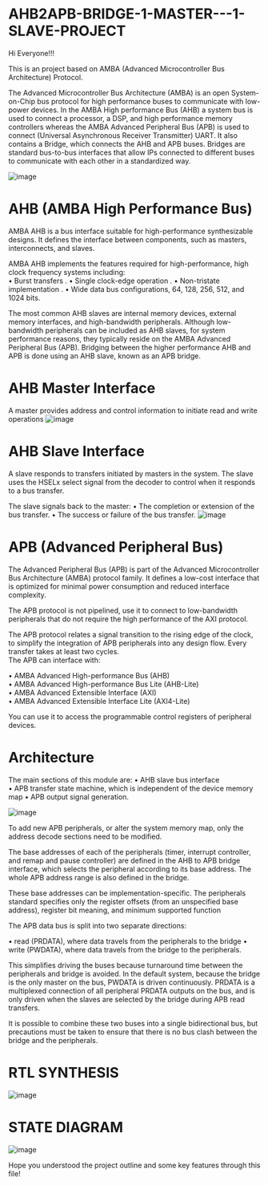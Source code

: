 # AHB2APB-BRIDGE-1-MASTER---1-SLAVE-PROJECT

Hi Everyone!!!

This is an project based on AMBA (Advanced Microcontroller Bus Architecture) Protocol.

The Advanced Microcontroller Bus Architecture (AMBA) is an open System-on-Chip bus protocol for high performance buses to communicate with low-power devices. In the AMBA High performance Bus (AHB) a system bus is used to connect a processor, a DSP, and high performance memory controllers whereas the AMBA Advanced Peripheral Bus (APB) is used to connect (Universal Asynchronous Receiver Transmitter) UART. It also contains a Bridge, which connects the AHB and APB buses. Bridges are standard bus-to-bus interfaces that allow IPs connected to different buses to communicate with each other in a standardized way. 

![image](https://github.com/user-attachments/assets/310b449f-597e-46b3-83ac-f7be29366b5d)
      
# AHB (AMBA High Performance Bus) 
 
AMBA AHB is a bus interface suitable for high-performance synthesizable designs. It defines the 
interface between components, such as masters, interconnects, and slaves.  
 
AMBA AHB implements the features required for high-performance, high clock frequency systems 
including:  
  • Burst transfers 
. • Single clock-edge operation 
. • Non-tristate implementation 
. • Wide data bus configurations, 64, 128, 256, 512, and 1024 bits. 
 
 The most common AHB slaves are internal memory devices, external memory interfaces, and 
high-bandwidth peripherals. Although low-bandwidth peripherals can be included as AHB slaves, 
for system performance reasons, they typically reside on the AMBA Advanced Peripheral Bus 
(APB). Bridging between the higher performance AHB and APB is done using an AHB slave, 
known as an APB bridge.


# AHB Master Interface 
 
A master provides address and control information to initiate read and write operations
![image](https://github.com/user-attachments/assets/818fa2e5-bded-46a5-a9c0-d1c199480769)


# AHB Slave Interface 
 
A slave responds to transfers initiated by masters in the system. The slave uses the HSELx select 
signal from the decoder to control when it responds to a bus transfer. 
 
 The slave signals back to the master: 
 • The completion or extension of the bus transfer. 
 • The success or failure of the bus transfer. 
![image](https://github.com/user-attachments/assets/c91c9d83-bd69-485b-8d49-52255936db39)


# APB (Advanced Peripheral Bus) 
 
The Advanced Peripheral Bus (APB) is part of the Advanced Microcontroller Bus Architecture 
(AMBA) protocol family. It defines a low-cost interface that is optimized for minimal power 
consumption and reduced interface complexity.  
 
The APB protocol is not pipelined, use it to connect to low-bandwidth peripherals that do not 
require the high performance of the AXI protocol.  
 
The APB protocol relates a signal transition to the rising edge of the clock, to simplify the 
integration of APB peripherals into any design flow. Every transfer takes at least two cycles.  
The APB can interface with: 
 
• AMBA Advanced High-performance Bus (AHB)  
• AMBA Advanced High-performance Bus Lite (AHB-Lite)  
• AMBA Advanced Extensible Interface (AXI)  
• AMBA Advanced Extensible Interface Lite (AXI4-Lite)  
 
You can use it to access the programmable control registers of peripheral devices. 


# Architecture 
 
The main sections of this module are: 
 • AHB slave bus interface  
 • APB transfer state machine, which is independent of the device memory map 
 • APB output signal generation. 

![image](https://github.com/user-attachments/assets/a194ad2a-5c50-4fa9-a79e-009f4fb49a1d)


To add new APB peripherals, or alter the system memory map, only the address decode sections 
need to be modified.  
 
The base addresses of each of the peripherals (timer, interrupt controller, and remap and pause 
controller) are defined in the AHB to APB bridge interface, which selects the peripheral according 
to its base address. The whole APB address range is also defined in the bridge.  
 
These base addresses can be implementation-specific. The peripherals standard specifies only the 
register offsets (from an unspecified base address), register bit meaning, and minimum supported 
function  
 
The APB data bus is split into two separate directions:  
 
• read (PRDATA), where data travels from the peripherals to the bridge 
• write (PWDATA), where data travels from the bridge to the peripherals.  
 
This simplifies driving the buses because turnaround time between the peripherals and bridge is 
avoided. In the default system, because the bridge is the only master on the bus, PWDATA is driven 
continuously. PRDATA is a multiplexed connection of all peripheral PRDATA outputs on the bus, 
and is only driven when the slaves are selected by the bridge during APB read transfers.  
 
It is possible to combine these two buses into a single bidirectional bus, but precautions must be 
taken to ensure that there is no bus clash between the bridge and the peripherals. 




# RTL SYNTHESIS 

![image](https://github.com/user-attachments/assets/e5167768-b51c-44aa-acb0-1dffda171576)


# STATE DIAGRAM 

![image](https://github.com/user-attachments/assets/9d1709c1-4eab-414d-ab36-923e55d21b81)


Hope you understood the project outline and some key features through this file!

